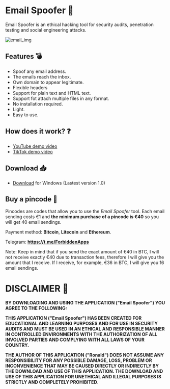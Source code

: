 #  Email Spoofer 📧

Email Spoofer is an ethical hacking tool for security audits, penetration testing and social engineering attacks.

![email_img](https://github.com/ForbiddenApps/Email-Spoofer/assets/164560634/34b0c36e-d263-48ca-8e60-bcbce43a4c21)

## Features 💣

+ Spoof any email address.
+ The emails reach the inbox.
+ Own domain to appear legitimate.
+ Flexible headers
+ Support for plain text and HTML text.
+ Support fot attach multiple files in any format.
+ No installation required.
+ Light.
+ Easy to use.

## How does it work? ❓

+ [YouTube demo video](https://www.youtube.com/watch?v=pHm84GUV0mg)
+ [TikTok demo video](https://www.tiktok.com/@p0p1t0tiktok/video/7324866734056377633)

## Download 📥

+ [Download](https://p0p1t0.com/Email_Spoofer.rar) for Windows (Lastest version 1.0)

 ## Buy a pincode 🔑
 
Pincodes are codes that allow you to use the *Email Spoofer* tool. Each email sending costs €1 and **the minimum purchase of a pincode is €40** so you will get 40 email sendings.

Payment method: **Bitcoin**, **Litecoin** and **Ethereum**.

Telegram: **https://t.me/ForbiddenApps**

Note: Keep in mind that if you send the exact amount of €40 in BTC, I will not receive exactly €40 due to transaction fees, therefore I will give you the amount that I receive. If I receive, for example, €36 in BTC, I will give you 16 email sendings.

# DISCLAIMER 📜

**BY DOWNLOADING AND USING THE APPLICATION ("Email Spoofer") YOU AGREE TO THE FOLLOWING:**

**THIS APPLICATION ("Email Spoofer") HAS BEEN CREATED FOR EDUCATIONAL AND LEARNING PURPOSES AND FOR USE IN SECURITY AUDITS AND MUST BE USED IN AN ETHICAL AND RESPONSIBLE MANNER IN CONTROLLED ENVIRONMENTS WITH THE AUTHORIZATION OF ALL INVOLVED PARTIES AND COMPLYING WITH ALL LAWS OF YOUR COUNTRY.**

**THE AUTHOR OF THIS APPLICATION ("Ronald") DOES NOT ASSUME ANY RESPONSIBILITY FOR ANY POSSIBLE DAMAGE, LOSS, PROBLEM OR INCONVENIENCE THAT MAY BE CAUSED DIRECTLY OR INDIRECTLY BY THE DOWNLOAD AND USE OF THIS APPLICATION. THE DOWNLOAD AND USE OF THIS APPLICATION FOR UNETHICAL AND ILLEGAL PURPOSES IS STRICTLY AND COMPLETELY PROHIBITED**.
